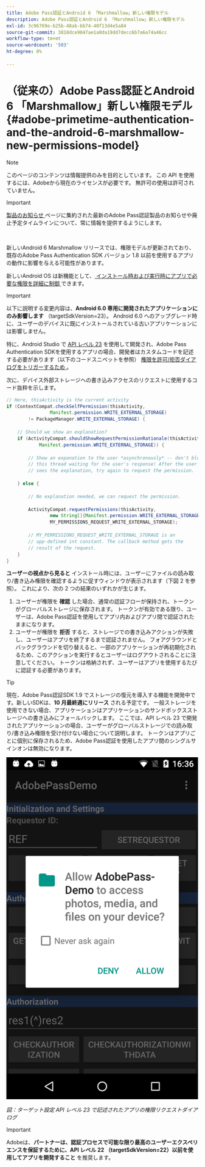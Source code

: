 ```yaml
---
title: Adobe Pass認証とAndroid 6 「Marshmallow」新しい権限モデル
description: Adobe Pass認証とAndroid 6 「Marshmallow」新しい権限モデル
exl-id: 3c96769e-b25b-48ab-bb74-40f13d4e5a84
source-git-commit: 3818dce9847ae1a0da19dd7decc6b7a6a74a46cc
workflow-type: tm+mt
source-wordcount: '503'
ht-degree: 0%

---
```


# （従来の）Adobe Pass認証とAndroid 6 「Marshmallow」新しい権限モデル {#adobe-primetime-authentication-and-the-android-6-marshmallow-new-permissions-model}

>[!NOTE]
>
>このページのコンテンツは情報提供のみを目的としています。 この API を使用するには、Adobeから現在のライセンスが必要です。 無許可の使用は許可されていません。

>[!IMPORTANT]
>
> [ 製品のお知らせ ](/help/authentication/product-announcements.md) ページに集約された最新のAdobe Pass認証製品のお知らせや廃止予定タイムラインについて、常に情報を提供するようにします。

</br>

新しいAndroid 6 Marshmallow リリースでは、権限モデルが更新されており、既存のAdobe Pass Authentication SDK バージョン 1.8 以前を使用するアプリの動作に影響を与える可能性があります。

新しいAndroid OS は新機能として、[ インストール時および実行時にアプリで必要な権限を詳細に制御 ](https://developer.android.com/about/versions/marshmallow/android-6.0-changes.html) できます。

>[!IMPORTANT]
>
>以下に説明する変更内容は、**Android 6.0 専用に開発されたアプリケーションにのみ影響します** （targetSdkVersion=23）。 Android 6.0 へのアップグレード時に、ユーザーのデバイスに既にインストールされている古いアプリケーションには影響しません。


特に、Android Studio で [API レベル 23](http://developer.android.com/sdk/api_diff/23/changes.html) を使用して開発され、Adobe Pass Authentication SDKを使用するアプリの場合、開発者はカスタムコードを記述する必要があります（以下のコードスニペットを参照） [ 権限を許可/拒否ダイアログをトリガーするため ](https://developer.android.com/training/permissions/requesting.html)。

次に、デバイス外部ストレージへの書き込みアクセスのリクエストに使用するコード抜粋を示します。

```java
// Here, thisActivity is the current activity
if (ContextCompat.checkSelfPermission(thisActivity,
                Manifest.permission.WRITE_EXTERNAL_STORAGE)
        != PackageManager.WRITE_EXTERNAL_STORAGE) {

    // Should we show an explanation?
    if (ActivityCompat.shouldShowRequestPermissionRationale(thisActivity,
            Manifest.permission.WRITE_EXTERNAL_STORAGE)) {

        // Show an expanation to the user *asynchronously* -- don't block
        // this thread waiting for the user's response! After the user
        // sees the explanation, try again to request the permission.

    } else {

        // No explanation needed, we can request the permission.

        ActivityCompat.requestPermissions(thisActivity,
                new String[]{Manifest.permission.WRITE_EXTERNAL_STORAGE},
                MY_PERMISSIONS_REQUEST_WRITE_EXTERNAL_STORAGE);

        // MY_PERMISSIONS_REQUEST_WRITE_EXTERNAL_STORAGE is an
        // app-defined int constant. The callback method gets the
        // result of the request.
    }
}
```




**ユーザーの視点から見ると** インストール時には、ユーザーにファイルの読み取り/書き込み権限を確認するように促すウィンドウが表示されます（下図 2 を参照）。 これにより、次の 2 つの結果のいずれかが生じます。

1. ユーザーが権限を **確認** した場合、通常の認証フローが保持され、トークンがグローバルストレージに保存されます。 トークンが有効である限り、ユーザーは、Adobe Pass認証を使用してアプリ内およびアプリ間で認証されたままになります。
1. ユーザーが権限を **拒否** すると、ストレージでの書き込みアクションが失敗し、ユーザーはアプリを終了するまで認証されません。 フォアグラウンドとバックグラウンドを切り替えると、一部のアプリケーションが再初期化されるため、このアクションを実行するとユーザーはログアウトされることに注意してください。 トークンは格納されず、ユーザーはアプリを使用するたびに認証する必要があります。


>[!TIP]
>
>現在、Adobe Pass認証SDK 1.9 でストレージの復元を導入する機能を開発中です。新しいSDKは、**10 月最終週にリリース** される予定です。 一般ストレージを使用できない場合、アプリケーションはアプリケーションのサンドボックスストレージへの書き込みにフォールバックします。 ここでは、API レベル 23 で開発されたアプリケーションの場合、ユーザーがグローバルストレージでの読み取り/書き込み権限を受け付けない場合について説明します。 トークンはアプリごとに個別に保存されるため、Adobe Pass認証を使用したアプリ間のシングルサインオンは無効になります。


![](../../../assets/android-permissions-request.png)

*図：ターゲット設定 API レベル 23 で記述されたアプリの権限リクエストダイアログ*

>[!IMPORTANT]
>
> Adobeは、**パートナーは、認証プロセスで可能な限り最高のユーザーエクスペリエンスを保証するために、API レベル 22 （targetSdkVersion=22）以前を使用してアプリを開発すること** を推奨します。
